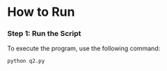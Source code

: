 # How to Run

### Step 1: Run the Script

To execute the program, use the following command:

```bash
python q2.py
